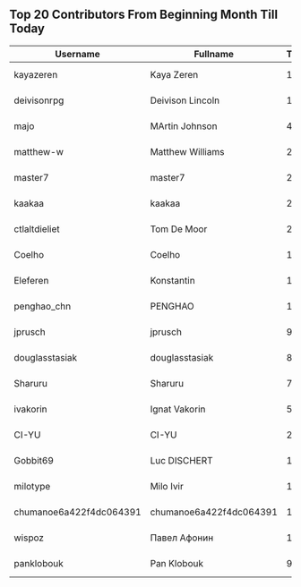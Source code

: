 ## Top 20 Contributors From Beginning Month Till Today ##
|Username|Fullname|Translated|DateJoined|Language|
|--------|--------|----------|----------|-------|
|kayazeren|Kaya Zeren|1164|2020-06-19T07:05:24Z|tr|
|deivisonrpg|Deivison Lincoln|1117|2023-08-18T17:14:08.|pt_BR|
|majo|MArtin Johnson|495|2020-06-19T18:19:45Z|sv|
|matthew-w|Matthew Williams|261|2021-03-01T11:40:28.|en_AU|
|master7|master7|250|2020-06-19T18:20:39.|pl|
|kaakaa|kaakaa|239|2020-06-19T18:20:26Z|ja|
|ctlaltdieliet|Tom De Moor|220|2020-06-19T16:30:47Z|nl|
|Coelho|Coelho|160|2023-08-25T15:38:49.|pt_BR|
|Eleferen|Konstantin|158|2022-10-13T14:04:24Z|ru|
|penghao_chn|PENGHAO|155|2023-08-20T08:42:49.|zh_Hans|
|jprusch|jprusch|95|2021-06-28T12:00:18.|de|
|douglasstasiak|douglasstasiak|85|2023-08-13T03:31:09.|pt_BR|
|Sharuru|Sharuru|74|2020-06-19T18:20:22.|zh_Hans|
|ivakorin|Ignat Vakorin|51|2023-08-21T19:01:16.|ru|
|CI-YU|CI-YU|23|2022-11-16T02:14:58.|zh_Hant|
|Gobbit69|Luc DISCHERT|18|2023-08-24T15:42:11.|fr|
|milotype|Milo Ivir|13|2021-10-30T10:27:42.|hr|
|chumanoe6a422f4dc064391|chumanoe6a422f4dc064391|12|2023-08-07T16:48:44.|vi|
|wispoz|Павел Афонин|10|2023-07-17T11:37:50.|ru|
|panklobouk|Pan Klobouk|9|2023-04-19T11:34:10.|cs|

